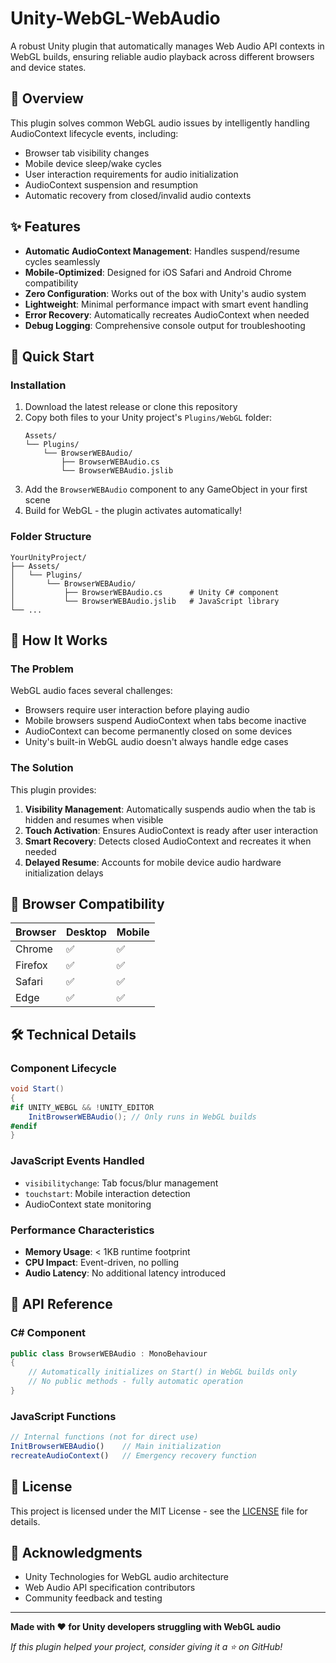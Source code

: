 # Unity-WebGL-WebAudio

A robust Unity plugin that automatically manages Web Audio API contexts in WebGL builds, ensuring reliable audio playback across different browsers and device states.

## 🎯 Overview

This plugin solves common WebGL audio issues by intelligently handling AudioContext lifecycle events, including:
- Browser tab visibility changes
- Mobile device sleep/wake cycles  
- User interaction requirements for audio initialization
- AudioContext suspension and resumption
- Automatic recovery from closed/invalid audio contexts

## ✨ Features

- **Automatic AudioContext Management**: Handles suspend/resume cycles seamlessly
- **Mobile-Optimized**: Designed for iOS Safari and Android Chrome compatibility
- **Zero Configuration**: Works out of the box with Unity's audio system
- **Lightweight**: Minimal performance impact with smart event handling
- **Error Recovery**: Automatically recreates AudioContext when needed
- **Debug Logging**: Comprehensive console output for troubleshooting

## 🚀 Quick Start

### Installation

1. Download the latest release or clone this repository
2. Copy both files to your Unity project's `Plugins/WebGL` folder:
   ```
   Assets/
   └── Plugins/
       └── BrowserWEBAudio/
           ├── BrowserWEBAudio.cs
           └── BrowserWEBAudio.jslib
   ```
3. Add the `BrowserWEBAudio` component to any GameObject in your first scene
4. Build for WebGL - the plugin activates automatically!

### Folder Structure
```
YourUnityProject/
├── Assets/
│   └── Plugins/
│       └── BrowserWEBAudio/
│           ├── BrowserWEBAudio.cs      # Unity C# component
│           └── BrowserWEBAudio.jslib   # JavaScript library
└── ...
```

## 🔧 How It Works

### The Problem
WebGL audio faces several challenges:
- Browsers require user interaction before playing audio
- Mobile browsers suspend AudioContext when tabs become inactive
- AudioContext can become permanently closed on some devices
- Unity's built-in WebGL audio doesn't always handle edge cases

### The Solution
This plugin provides:

1. **Visibility Management**: Automatically suspends audio when the tab is hidden and resumes when visible
2. **Touch Activation**: Ensures AudioContext is ready after user interaction
3. **Smart Recovery**: Detects closed AudioContext and recreates it when needed
4. **Delayed Resume**: Accounts for mobile device audio hardware initialization delays

## 📱 Browser Compatibility

| Browser | Desktop | Mobile |
|---------|---------|--------|
| Chrome | ✅ | ✅ |
| Firefox | ✅ | ✅ |
| Safari | ✅ | ✅ |
| Edge | ✅ | ✅ |

## 🛠️ Technical Details

### Component Lifecycle
```csharp
void Start()
{
#if UNITY_WEBGL && !UNITY_EDITOR
    InitBrowserWEBAudio(); // Only runs in WebGL builds
#endif
}
```

### JavaScript Events Handled
- `visibilitychange`: Tab focus/blur management
- `touchstart`: Mobile interaction detection
- AudioContext state monitoring

### Performance Characteristics
- **Memory Usage**: < 1KB runtime footprint
- **CPU Impact**: Event-driven, no polling
- **Audio Latency**: No additional latency introduced

## 📄 API Reference

### C# Component
```csharp
public class BrowserWEBAudio : MonoBehaviour
{
    // Automatically initializes on Start() in WebGL builds only
    // No public methods - fully automatic operation
}
```

### JavaScript Functions
```javascript
// Internal functions (not for direct use)
InitBrowserWEBAudio()    // Main initialization
recreateAudioContext()   // Emergency recovery function
```

## 📝 License

This project is licensed under the MIT License - see the [LICENSE](LICENSE) file for details.

## 🙏 Acknowledgments

- Unity Technologies for WebGL audio architecture
- Web Audio API specification contributors
- Community feedback and testing

---

**Made with ❤️ for Unity developers struggling with WebGL audio**

*If this plugin helped your project, consider giving it a ⭐ on GitHub!*
